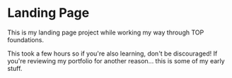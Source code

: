 # Landing Page
This is my landing page project while working my way through TOP foundations. 

This took a few hours so if you're also learning, don't be discouraged! If you're reviewing my portfolio for another reason... this is some of my early stuff.

